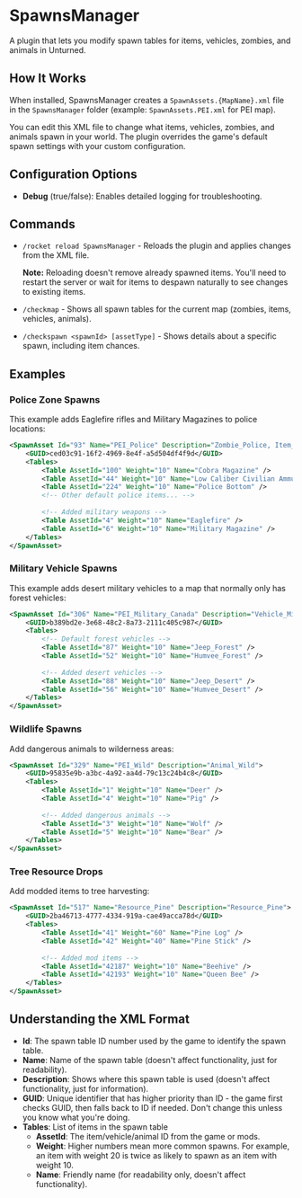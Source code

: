 # SpawnsManager
A plugin that lets you modify spawn tables for items, vehicles, zombies, and animals in Unturned.

## How It Works
When installed, SpawnsManager creates a `SpawnAssets.{MapName}.xml` file in the `SpawnsManager` folder (example: `SpawnAssets.PEI.xml` for PEI map).

You can edit this XML file to change what items, vehicles, zombies, and animals spawn in your world. The plugin overrides the game's default spawn settings with your custom configuration.

## Configuration Options
- **Debug** (true/false): Enables detailed logging for troubleshooting.

## Commands
- `/rocket reload SpawnsManager` - Reloads the plugin and applies changes from the XML file.
  
  **Note:** Reloading doesn't remove already spawned items. You'll need to restart the server or wait for items to despawn naturally to see changes to existing items.

- `/checkmap` - Shows all spawn tables for the current map (zombies, items, vehicles, animals).
- `/checkspawn <spawnId> [assetType]` - Shows details about a specific spawn, including item chances.

## Examples

### Police Zone Spawns
This example adds Eaglefire rifles and Military Magazines to police locations:

```xml
<SpawnAsset Id="93" Name="PEI_Police" Description="Zombie_Police, Item_Police">
    <GUID>ced03c91-16f2-4969-8e4f-a5d504df4f9d</GUID>
    <Tables>
        <Table AssetId="100" Weight="10" Name="Cobra Magazine" />
        <Table AssetId="44" Weight="10" Name="Low Caliber Civilian Ammunition Box" />
        <Table AssetId="224" Weight="10" Name="Police Bottom" />
        <!-- Other default police items... -->
        
        <!-- Added military weapons -->
        <Table AssetId="4" Weight="10" Name="Eaglefire" />
        <Table AssetId="6" Weight="10" Name="Military Magazine" />
    </Tables>
</SpawnAsset>
```

### Military Vehicle Spawns
This example adds desert military vehicles to a map that normally only has forest vehicles:

```xml
<SpawnAsset Id="306" Name="PEI_Military_Canada" Description="Vehicle_Military_Canada">
    <GUID>b389bd2e-3e68-48c2-8a73-2111c405c987</GUID>
    <Tables>
        <!-- Default forest vehicles -->
        <Table AssetId="87" Weight="10" Name="Jeep_Forest" />
        <Table AssetId="52" Weight="10" Name="Humvee_Forest" />
        
        <!-- Added desert vehicles -->
        <Table AssetId="88" Weight="10" Name="Jeep_Desert" />
        <Table AssetId="56" Weight="10" Name="Humvee_Desert" />
    </Tables>
</SpawnAsset>
```

### Wildlife Spawns
Add dangerous animals to wilderness areas:

```xml
<SpawnAsset Id="329" Name="PEI_Wild" Description="Animal_Wild">
    <GUID>95835e9b-a3bc-4a92-aa4d-79c13c24b4c8</GUID>
    <Tables>
        <Table AssetId="1" Weight="10" Name="Deer" />
        <Table AssetId="4" Weight="10" Name="Pig" />
        
        <!-- Added dangerous animals -->
        <Table AssetId="3" Weight="10" Name="Wolf" />
        <Table AssetId="5" Weight="10" Name="Bear" />
    </Tables>
</SpawnAsset>
```

### Tree Resource Drops
Add modded items to tree harvesting:

```xml
<SpawnAsset Id="517" Name="Resource_Pine" Description="Resource_Pine">
    <GUID>2ba46713-4777-4334-919a-cae49acca78d</GUID>
    <Tables>
        <Table AssetId="41" Weight="60" Name="Pine Log" />
        <Table AssetId="42" Weight="40" Name="Pine Stick" />
        
        <!-- Added mod items -->
        <Table AssetId="42187" Weight="10" Name="Beehive" />
        <Table AssetId="42193" Weight="10" Name="Queen Bee" />
    </Tables>
</SpawnAsset>
```

## Understanding the XML Format
- **Id**: The spawn table ID number used by the game to identify the spawn table.
- **Name**: Name of the spawn table (doesn't affect functionality, just for readability).
- **Description**: Shows where this spawn table is used (doesn't affect functionality, just for information).
- **GUID**: Unique identifier that has higher priority than ID - the game first checks GUID, then falls back to ID if needed. Don't change this unless you know what you're doing.
- **Tables**: List of items in the spawn table
  - **AssetId**: The item/vehicle/animal ID from the game or mods.
  - **Weight**: Higher numbers mean more common spawns. For example, an item with weight 20 is twice as likely to spawn as an item with weight 10.
  - **Name**: Friendly name (for readability only, doesn't affect functionality).